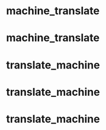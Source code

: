 # machine_translate
# machine_translate
# translate_machine
# translate_machine
# translate_machine
